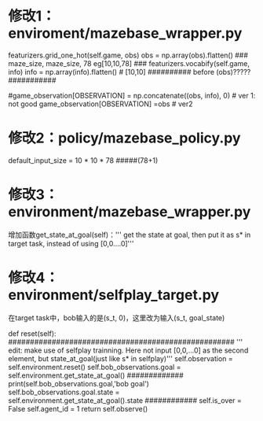# 修改1：enviroment/mazebase_wrapper.py

featurizers.grid_one_hot(self.game, obs)
obs = np.array(obs).flatten()  ### maze_size, maze_size, 78  eg[10,10,78] ###
featurizers.vocabify(self.game, info)
info = np.array(info).flatten()  #  [10,10] ########## before (obs)?????   ###########
                
#game_observation[OBSERVATION] = np.concatenate((obs, info), 0)  # ver 1: not good
game_observation[OBSERVATION] =obs   # ver2 

# 修改2：policy/mazebase_policy.py
default_input_size = 10 * 10 * 78   #####(78+1)

# 修改3：environment/mazebase_wrapper.py
增加函数get_state_at_goal(self)：''' get the state at goal, then put it as s* in target task, instead of using [0,0....0]'''
  
# 修改4： environment/selfplay_target.py
在target task中，bob输入的是(s_t, 0)，这里改为输入(s_t, goal_state)  

 def reset(self):
        ####################################################
        ''' edit: make use of selfplay trainning. Here not input [0,0,...0] as the second element, but state_at_goal(just like s* in selfplay)'''
        self.observation = self.environment.reset()
        self.bob_observations.goal = self.environment.get_state_at_goal()  #############
        print(self.bob_observations.goal,'bob goal')
        self.bob_observations.goal.state = self.environment.get_state_at_goal().state ############
        self.is_over = False
        self.agent_id = 1
        return self.observe()

